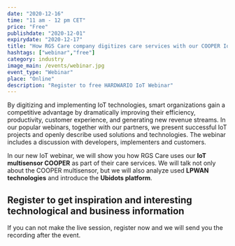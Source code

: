 ```yaml
---
date: "2020-12-16"
time: "11 am - 12 pm CET"
price: "Free"
publishdate: "2020-12-01"
expirydate: "2020-12-17"
title: "How RGS Care company digitizes care services with our COOPER IoT multisensor"
hashtags: ["webinar","free"]
category: industry
image_main: /events/webinar.jpg
event_type: "Webinar"
place: "Online"
description: "Register to free HARDWARIO IoT Webinar"
---
```


<div class = "row">
<div class = "col pr-30">

<p>By digitizing and implementing IoT technologies, smart organizations gain a competitive advantage by dramatically improving their efficiency, productivity, customer experience, and generating new revenue streams. In our popular webinars, together with our partners, we present successful IoT projects and openly describe used solutions and technologies. The webinar includes a discussion with developers, implementers and customers.</p>

<p>In our new IoT webinar, we will show you how RGS Care uses our <strong>IoT multisensor COOPER</strong> as part of their care services. We will talk not only about the COOPER multisensor, but we will also analyze used <strong>LPWAN technologies</strong> and introduce the <strong>Ubidots platform</strong>.</p>

</div>
<div class = "col-12 col-md-5">
<div class = "px-10 py-20 mb-20 shadow">
<h2 class = "font-weight-black font-24 font-md-24 mb-20">Register to get inspiration and interesting technological and business information</h2>
<script charset="utf-8" type="text/javascript" src="//js.hsforms.net/forms/shell.js"></script>
<script>
jQuery(window).scroll(function() {
if (!jQuery('.hbspt-form').length) {
hbspt.forms.create({
    portalId: "5453210",
    formId: "e982126e-7772-4c4a-aa9f-b2dcee02d2bc"
});
}
});
</script>

<p class = "font-14 font-lnh16">If you can not make the live session, register now and we will send you the recording after the event.</p>
</div>
</div>
</div>